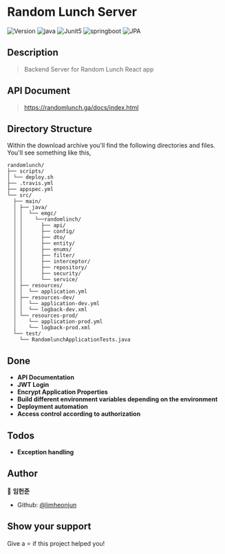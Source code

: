 
# Random Lunch Server

![Version](https://badgen.net/badge/version/1.0/yellow) ![java](https://badgen.net/badge/java/11/orange)
![Junit5](https://badgen.net/badge/Junit5/5.7/cyan)  ![springboot](https://badgen.net/badge/springboot/2.5.2/green) ![JPA](https://badgen.net/badge/JPA/2.5.2/green)




## Description

> Backend Server for Random Lunch React app

## API Document
> https://randomlunch.ga/docs/index.html

## Directory Structure

Within the download archive you'll find the following directories and files. You'll see something like this,  

```
randomlunch/
├── scripts/
│ └── deploy.sh
├── .travis.yml
├── appspec.yml
└── src/
  ├── main/
  │ ├── java/
  │ │  └── emgc/
  │ │    └──randomlinch/
  │ │      ├── api/
  │ │      ├── config/
  │ │      ├── dto/
  │ │      ├── entity/
  │ │      ├── enums/
  │ │      ├── filter/
  │ │      ├── interceptor/
  │ │      ├── repository/
  │ │      ├── security/
  │ │      └── service/
  │ ├── resources/
  │ │  └── application.yml
  │ ├── resources-dev/
  │ │  └── application-dev.yml
  │ │  └── logback-dev.xml
  │ └── resources-prod/
  │    └── application-prod.yml
  │    └── logback-prod.xml
  └── test/
    └── RandomlunchApplicationTests.java
```

## Done
- **API Documentation**
- **JWT Login**
- **Encrypt Application Properties**
- **Build different environment variables depending on the environment**
- **Deployment automation**
- **Access control according to authorization**

## Todos

- **Exception handling**



## Author



👤 **임헌준**



* Github: [@limheonjun](https://github.com/limheonjun)



## Show your support



Give a ⭐️ if this project helped you!

  
  

